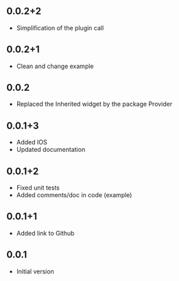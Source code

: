 ## 0.0.2+2

- Simplification of the plugin call

## 0.0.2+1

- Clean and change example

## 0.0.2

- Replaced the Inherited widget by the package Provider

## 0.0.1+3

- Added IOS
- Updated documentation

## 0.0.1+2

- Fixed unit tests
- Added comments/doc in code (example)

## 0.0.1+1

- Added link to Github

## 0.0.1

- Initial version
